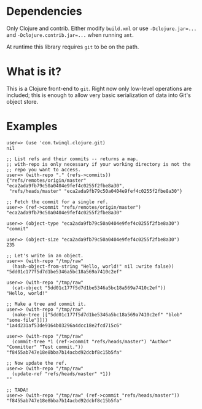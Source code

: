 # Dependencies #

Only Clojure and contrib. Either modify `build.xml` or use `-Dclojure.jar=...`
and `-Dclojure.contrib.jar=...` when running `ant`.

At runtime this library requires `git` to be on the path.

# What is it? #

This is a Clojure front-end to `git`. Right now only low-level operations are
included; this is enough to allow very basic serialization of data into Git's
object store.

# Examples #

    user=> (use 'com.twinql.clojure.git)  
    nil

    ;; List refs and their commits -- returns a map.
    ;; with-repo is only necessary if your working directory is not the 
    ;; repo you want to access.
    user=> (with-repo "." (refs->commits))
    {"refs/remotes/origin/master" "eca2ada9fb79c50a0404e9fef4c0255f2fbe8a30",
     "refs/heads/master" "eca2ada9fb79c50a0404e9fef4c0255f2fbe8a30"}

    ;; Fetch the commit for a single ref.
    user=> (ref->commit "refs/remotes/origin/master")
    "eca2ada9fb79c50a0404e9fef4c0255f2fbe8a30"

    user=> (object-type "eca2ada9fb79c50a0404e9fef4c0255f2fbe8a30")
    "commit"

    user=> (object-size "eca2ada9fb79c50a0404e9fef4c0255f2fbe8a30")
    235

    ;; Let's write in an object.
    user=> (with-repo "/tmp/raw"
      (hash-object-from-string "Hello, world!" nil :write false))                 
    "5dd01c177f5d7d1be5346a5bc18a569a7410c2ef"

    user=> (with-repo "/tmp/raw"
      (cat-object "5dd01c177f5d7d1be5346a5bc18a569a7410c2ef"))
    "Hello, world!"

    ;; Make a tree and commit it.
    user=> (with-repo "/tmp/raw"
      (make-tree [["5dd01c177f5d7d1be5346a5bc18a569a7410c2ef" "blob" "some-file"]]))
    "1a4d231af53de9164b03296a4dcc18e2fcd715c6"

    user=> (with-repo "/tmp/raw"
      (commit-tree *1 (ref->commit "refs/heads/master") "Author" "Committer" "Test commit."))
    "f8455ab747e18e8bba7b14acbd92dcbf8c15b5fa"

    ;; Now update the ref.
    user=> (with-repo "/tmp/raw" 
      (update-ref "refs/heads/master" *1))
    ""

    ;; TADA!
    user=> (with-repo "/tmp/raw" (ref->commit "refs/heads/master"))
    "f8455ab747e18e8bba7b14acbd92dcbf8c15b5fa"
